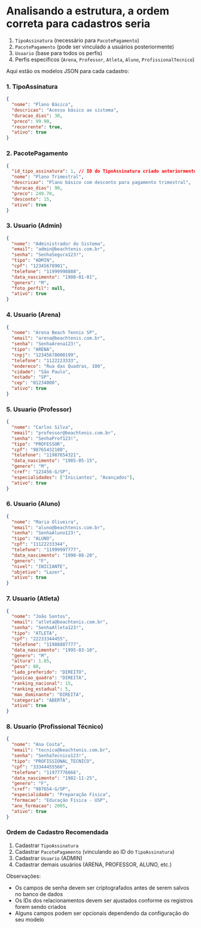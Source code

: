 # Analisando a estrutura, a ordem correta para cadastros seria

1. `TipoAssinatura` (necessário para `PacotePagamento`)
2. `PacotePagamento` (pode ser vinculado a usuários posteriormente)
3. `Usuario` (base para todos os perfis)
4. Perfis específicos (`Arena`, `Professor`, `Atleta`, `Aluno`, `ProfissionalTecnico`)

Aqui estão os modelos JSON para cada cadastro:

### 1. TipoAssinatura

```json
{
  "nome": "Plano Básico",
  "descricao": "Acesso básico ao sistema",
  "duracao_dias": 30,
  "preco": 99.90,
  "recorrente": true,
  "ativo": true
}
```

### 2. PacotePagamento

```json
{
  "id_tipo_assinatura": 1, // ID do TipoAssinatura criado anteriormente
  "nome": "Plano Trimestral",
  "descricao": "Plano básico com desconto para pagamento trimestral",
  "duracao_dias": 90,
  "preco": 249.70,
  "desconto": 15,
  "ativo": true
}
```

### 3. Usuario (Admin)

```json
{
  "nome": "Administrador do Sistema",
  "email": "admin@beachtenis.com.br",
  "senha": "SenhaSegura123!",
  "tipo": "ADMIN",
  "cpf": "12345678901",
  "telefone": "11999998888",
  "data_nascimento": "1980-01-01",
  "genero": "M",
  "foto_perfil": null,
  "ativo": true
}
```

### 4. Usuario (Arena)

```json
{
  "nome": "Arena Beach Tennis SP",
  "email": "arena@beachtenis.com.br",
  "senha": "SenhaArena123!",
  "tipo": "ARENA",
  "cnpj": "12345678000199",
  "telefone": "1122223333",
  "endereco": "Rua das Quadras, 100",
  "cidade": "São Paulo",
  "estado": "SP",
  "cep": "01234000",
  "ativo": true
}
```

### 5. Usuario (Professor)

```json
{
  "nome": "Carlos Silva",
  "email": "professor@beachtenis.com.br",
  "senha": "SenhaProf123!",
  "tipo": "PROFESSOR",
  "cpf": "98765432100",
  "telefone": "11987654321",
  "data_nascimento": "1985-05-15",
  "genero": "M",
  "cref": "123456-G/SP",
  "especialidades": ["Iniciantes", "Avançados"],
  "ativo": true
}
```

### 6. Usuario (Aluno)

```json
{
  "nome": "Maria Oliveira",
  "email": "aluno@beachtenis.com.br",
  "senha": "SenhaAluno123!",
  "tipo": "ALUNO",
  "cpf": "11122233344",
  "telefone": "11999997777",
  "data_nascimento": "1990-08-20",
  "genero": "F",
  "nivel": "INICIANTE",
  "objetivo": "Lazer",
  "ativo": true
}
```

### 7. Usuario (Atleta)

```json
{
  "nome": "João Santos",
  "email": "atleta@beachtenis.com.br",
  "senha": "SenhaAtleta123!",
  "tipo": "ATLETA",
  "cpf": "22233344455",
  "telefone": "11988887777",
  "data_nascimento": "1995-03-10",
  "genero": "M",
  "altura": 1.85,
  "peso": 80,
  "lado_preferido": "DIREITO",
  "posicao_quadra": "DIREITA",
  "ranking_nacional": 15,
  "ranking_estadual": 5,
  "mao_dominante": "DIREITA",
  "categoria": "ABERTA",
  "ativo": true
}
```

### 8. Usuario (Profissional Técnico)

```json
{
  "nome": "Ana Costa",
  "email": "tecnico@beachtenis.com.br",
  "senha": "SenhaTecnico123!",
  "tipo": "PROFISSIONAL_TECNICO",
  "cpf": "33344455566",
  "telefone": "11977776666",
  "data_nascimento": "1982-11-25",
  "genero": "F",
  "cref": "987654-G/SP",
  "especialidade": "Preparação Física",
  "formacao": "Educação Física - USP",
  "ano_formacao": 2005,
  "ativo": true
}
```

### Ordem de Cadastro Recomendada

1. Cadastrar `TipoAssinatura`
2. Cadastrar `PacotePagamento` (vinculando ao ID do `TipoAssinatura`)
3. Cadastrar `Usuario` (ADMIN)
4. Cadastrar demais usuários (ARENA, PROFESSOR, ALUNO, etc.)

Observações:

- Os campos de senha devem ser criptografados antes de serem salvos no banco de dados
- Os IDs dos relacionamentos devem ser ajustados conforme os registros forem sendo criados
- Alguns campos podem ser opcionais dependendo da configuração do seu modelo
